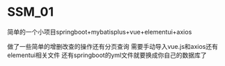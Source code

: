 # SSM_01
简单的一个小项目springboot+mybatisplus+vue+elementui+axios

做了一些简单的增删改查的操作还有分页查询
需要手动导入vue.js和axios还有elementui相关文件
还有springboot的yml文件就要换成你自己的数据库了  
